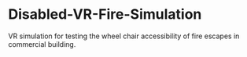 # Disabled-VR-Fire-Simulation
VR simulation for testing the wheel chair accessibility of fire escapes in commercial building. 
